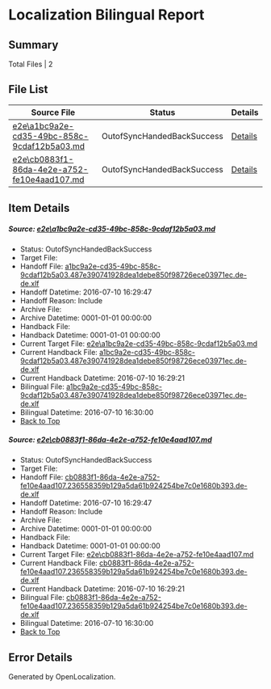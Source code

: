# <a name='report-top'></a> Localization Bilingual Report

## Summary
 Total Files | 2

## File List
 Source File | Status | Details 
 ----------- | ------ | ------- 
 [e2e\a1bc9a2e-cd35-49bc-858c-9cdaf12b5a03.md](https://github.com/OpenLocalizationTestOrg/oltest/blob/793971c2ae376cb2b2fea656d541be3744c3f87c/e2e/a1bc9a2e-cd35-49bc-858c-9cdaf12b5a03.md) | OutofSyncHandedBackSuccess | [Details](#9dbac0cb3405b72daae22c34823b4c8df63aab631)
 [e2e\cb0883f1-86da-4e2e-a752-fe10e4aad107.md](https://github.com/OpenLocalizationTestOrg/oltest/blob/793971c2ae376cb2b2fea656d541be3744c3f87c/e2e/cb0883f1-86da-4e2e-a752-fe10e4aad107.md) | OutofSyncHandedBackSuccess | [Details](#8207843dff431bf5158660040dc46ae3f23932e93)

## Item Details
##### <a name='9dbac0cb3405b72daae22c34823b4c8df63aab631'></a> Source: [e2e\a1bc9a2e-cd35-49bc-858c-9cdaf12b5a03.md](https://github.com/OpenLocalizationTestOrg/oltest/blob/793971c2ae376cb2b2fea656d541be3744c3f87c/e2e/a1bc9a2e-cd35-49bc-858c-9cdaf12b5a03.md)
* Status: OutofSyncHandedBackSuccess
* Target File: 
* Handoff File: [a1bc9a2e-cd35-49bc-858c-9cdaf12b5a03.487e390741928dea1debe850f98726ece03971ec.de-de.xlf](https://github.com/OpenLocalizationTestOrg/olhandoff-e2e/blob/31ac1bb687627c2a3f645bec77b9773d80080e20/ol-handoff/OpenLocalizationTestOrg/oltest-dede-fly/ci/ht/a1bc9a2e-cd35-49bc-858c-9cdaf12b5a03.487e390741928dea1debe850f98726ece03971ec.de-de.xlf)
* Handoff Datetime: 2016-07-10 16:29:47
* Handoff Reason: Include
* Archive File: 
* Archive Datetime: 0001-01-01 00:00:00
* Handback File: 
* Handback Datetime: 0001-01-01 00:00:00
* Current Target File: [e2e\a1bc9a2e-cd35-49bc-858c-9cdaf12b5a03.md](https://github.com/OpenLocalizationTestOrg/oltest-dede-fly/blob/978566f30740231b552e0577e125fa004265a4c7/e2e/a1bc9a2e-cd35-49bc-858c-9cdaf12b5a03.md)
* Current Handback File: [a1bc9a2e-cd35-49bc-858c-9cdaf12b5a03.487e390741928dea1debe850f98726ece03971ec.de-de.xlf](https://github.com/OpenLocalizationTestOrg/olhandback-e2e/blob/f504fb95eb6898cc8a91f2cdde9340706a2df358/ol-handback/OpenLocalizationTestOrg/oltest-dede-fly/ci/ht/a1bc9a2e-cd35-49bc-858c-9cdaf12b5a03.487e390741928dea1debe850f98726ece03971ec.de-de.xlf)
* Current Handback Datetime: 2016-07-10 16:29:21
* Bilingual File: [a1bc9a2e-cd35-49bc-858c-9cdaf12b5a03.487e390741928dea1debe850f98726ece03971ec.de-de.xlf](https://github.com/OpenLocalizationTestOrg/olhandback-e2e/blob/f504fb95eb6898cc8a91f2cdde9340706a2df358/ol-handback/OpenLocalizationTestOrg/oltest-dede-fly/ci/ht/a1bc9a2e-cd35-49bc-858c-9cdaf12b5a03.487e390741928dea1debe850f98726ece03971ec.de-de.xlf)
* Bilingual Datetime: 2016-07-10 16:30:00
* [Back to Top](#report-top)

##### <a name='8207843dff431bf5158660040dc46ae3f23932e93'></a> Source: [e2e\cb0883f1-86da-4e2e-a752-fe10e4aad107.md](https://github.com/OpenLocalizationTestOrg/oltest/blob/793971c2ae376cb2b2fea656d541be3744c3f87c/e2e/cb0883f1-86da-4e2e-a752-fe10e4aad107.md)
* Status: OutofSyncHandedBackSuccess
* Target File: 
* Handoff File: [cb0883f1-86da-4e2e-a752-fe10e4aad107.236558359b129a5da61b924254be7c0e1680b393.de-de.xlf](https://github.com/OpenLocalizationTestOrg/olhandoff-e2e/blob/31ac1bb687627c2a3f645bec77b9773d80080e20/ol-handoff/OpenLocalizationTestOrg/oltest-dede-fly/ci/ht/cb0883f1-86da-4e2e-a752-fe10e4aad107.236558359b129a5da61b924254be7c0e1680b393.de-de.xlf)
* Handoff Datetime: 2016-07-10 16:29:47
* Handoff Reason: Include
* Archive File: 
* Archive Datetime: 0001-01-01 00:00:00
* Handback File: 
* Handback Datetime: 0001-01-01 00:00:00
* Current Target File: [e2e\cb0883f1-86da-4e2e-a752-fe10e4aad107.md](https://github.com/OpenLocalizationTestOrg/oltest-dede-fly/blob/978566f30740231b552e0577e125fa004265a4c7/e2e/cb0883f1-86da-4e2e-a752-fe10e4aad107.md)
* Current Handback File: [cb0883f1-86da-4e2e-a752-fe10e4aad107.236558359b129a5da61b924254be7c0e1680b393.de-de.xlf](https://github.com/OpenLocalizationTestOrg/olhandback-e2e/blob/f504fb95eb6898cc8a91f2cdde9340706a2df358/ol-handback/OpenLocalizationTestOrg/oltest-dede-fly/ci/ht/cb0883f1-86da-4e2e-a752-fe10e4aad107.236558359b129a5da61b924254be7c0e1680b393.de-de.xlf)
* Current Handback Datetime: 2016-07-10 16:29:21
* Bilingual File: [cb0883f1-86da-4e2e-a752-fe10e4aad107.236558359b129a5da61b924254be7c0e1680b393.de-de.xlf](https://github.com/OpenLocalizationTestOrg/olhandback-e2e/blob/f504fb95eb6898cc8a91f2cdde9340706a2df358/ol-handback/OpenLocalizationTestOrg/oltest-dede-fly/ci/ht/cb0883f1-86da-4e2e-a752-fe10e4aad107.236558359b129a5da61b924254be7c0e1680b393.de-de.xlf)
* Bilingual Datetime: 2016-07-10 16:30:00
* [Back to Top](#report-top)


## Error Details

Generated by OpenLocalization.
